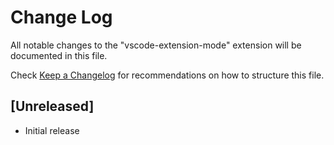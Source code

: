 # Change Log

All notable changes to the "vscode-extension-mode" extension will be documented in this file.

Check [Keep a Changelog](http://keepachangelog.com/) for recommendations on how to structure this file.

## [Unreleased]

- Initial release